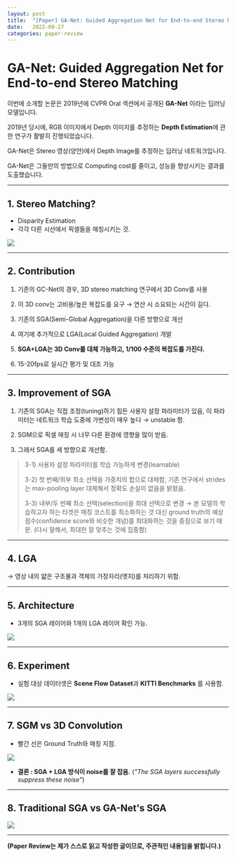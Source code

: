 ```yaml
---
layout: post
title:  "[Paper] GA-Net: Guided Aggregation Net for End-to-end Stereo Matching"
date:   2022-09-27
categories: paper-review
---
```

# GA-Net: Guided Aggregation Net for End-to-end Stereo Matching

이번에 소개할 논문은 2019년에 CVPR Oral 섹션에서 공개된
**GA-Net** 이라는 딥러닝 모델입니다.

2019년 당시에, RGB 이미지에서 Depth 이미지를 추정하는 **Depth Estimation**에 관한 연구가 활발히 진행되었습니다.

GA-Net은 Stereo 영상(양안)에서 Depth Image를 추정하는 딥러닝 네트워크입니다.

GA-Net은 그들만의 방법으로 Computing cost를 줄이고, 성능을 향상시키는 결과를 도출했습니다.

-----

## 1. Stereo Matching?
* Disparity Estimation
* 각각 다른 시선에서 픽셀들을 매칭시키는 것.  

![](https://velog.velcdn.com/images/bolero2/post/6e9cb1c3-067f-4e21-ab5a-b9e3a22d7516/image.png)

-----

## 2. Contribution

1) 기존의 GC-Net의 경우, 3D stereo matching 연구에서 3D Conv를 사용

2) 이 3D conv는 고비용/높은 복잡도를 요구 → 연산 시 소요되는 시간이 길다.

3) 기존의 SGA(Semi-Global Aggregation)을 다른 방향으로 개선

4) 여기에 추가적으로 LGA(Local Guided Aggregation) 개발

5) **SGA+LGA는 3D Conv를 대체 가능하고, 1/100 수준의 복잡도를 가진다.**

6) 15-20fps로 실시간 평가 및 대조 가능

-----

## 3. Improvement of SGA

1) 기존의 SGA는 직접 조정(tuning)하기 힘든 사용자 설정 파라미터가 있음, 이 파라미터는 네트워크 학습 도중에 가변성이 매우 높다 → unstable 함.

2) SGM으로 픽셀 매칭 시 너무 다른 환경에 영향을 많이 받음.

3) 그래서 SGA를 세 방향으로 개선함.
> 3-1) 사용자 설정 파라미터를 학습 가능하게 변경(learnable)
> 
> 3-2) 첫 번째/외부 최소 선택을 가중치의 합으로 대체함, 기존 연구에서 strides는 max-pooling layer 대체해서 정확도 손실이 없음을 밝혔음.
>
> 3-3) 내부/두 번째 최소 선택(selection)을 최대 선택으로 변경 → 본 모델의 학습하고자 하는 타겟은 매칭 코스트를 최소화하는 것 대신 ground truth의 예상 점수(confidence score와 비슷한 개념)를 최대화하는 것을 중점으로 보기 때문. (다시 말해서, 최대한 잘 맞추는 것에 집중함)

-----

## 4. LGA

→ 영상 내의 얇은 구조물과 객체의 가장자리(엣지)를 처리하기 위함.

-----

## 5. Architecture

* 3개의 SGA 레이어와 1개의 LGA 레이어 확인 가능.

![](https://velog.velcdn.com/images/bolero2/post/931c43c5-e1c5-43e5-86bc-b05eab33e412/image.png)

-----

## 6. Experiment

* 실험 대상 데이터셋은 **Scene Flow Dataset**과 **KITTI Benchmarks** 를 사용함.

![](https://velog.velcdn.com/images/bolero2/post/bcfc97e0-f362-4d42-b902-62bd0950dc4d/image.png)

-----

## 7. SGM vs 3D Convolution

* 빨간 선은 Ground Truth와 매칭 지점.

![](https://velog.velcdn.com/images/bolero2/post/d8ecd03f-8285-4c01-a240-52ad0c8cb910/image.png)

* **결론 : SGA + LGA 방식이 noise를 잘 잡음.**
(_"The SGA layers successfully suppress these noise"_)

-----

## 8. Traditional SGA vs GA-Net's SGA

![](https://velog.velcdn.com/images/bolero2/post/95f13d3b-3a6d-47f8-8f59-e4cab925ffe4/image.png)

-----

**(Paper Review는 제가 스스로 읽고 작성한 글이므로, 주관적인 내용임을 밝힙니다.)**
